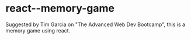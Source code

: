 # react--memory-game
Suggested by Tim Garcia on "The Advanced Web Dev Bootcamp", this is a memory game using react.
